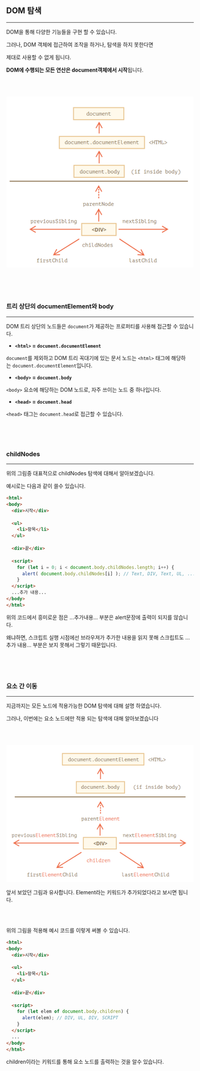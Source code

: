 ## DOM 탐색

---

DOM을 통해 다양한 기능들을 구현 할 수 있습니다.

그러나, DOM 객체에 접근하여 조작을 하거나, 탐색을 하지 못한다면

제대로 사용할 수 없게 됩니다.

**DOM에 수행되는 모든 연산은 document객체에서 시작**됩니다.

<br><br>

![DOM_search](../image/DOM_search.png)

<br><br><br>

### 트리 상단의 documentElement와 body

---

DOM 트리 상단의 노드들은 `document`가 제공하는 프로퍼티를 사용해 접근할 수 있습니다.

- **`<html>` = `document.documentElement`**

`document`를 제외하고 DOM 트리 꼭대기에 있는 문서 노드는 `<html>` 태그에 해당하는 `document.documentElement`입니다. 

- **`<body>` = `document.body`**

`<body>` 요소에 해당하는 DOM 노드로, 자주 쓰이는 노드 중 하나입니다.

- **`<head>` = `document.head`**

`<head>` 태그는 `document.head`로 접근할 수 있습니다.

<br><br><br>

### childNodes

---

위의 그림중 대표적으로 childNodes 탐색에 대해서 알아보겠습니다.

예시로는 다음과 같이 쓸수 있습니다.

```html
<html>
<body>
  <div>시작</div>

  <ul>
    <li>항목</li>
  </ul>

  <div>끝</div>

  <script>
    for (let i = 0; i < document.body.childNodes.length; i++) {
      alert( document.body.childNodes[i] ); // Text, DIV, Text, UL, ... , SCRIPT
    }
  </script>
  ...추가 내용...
</body>
</html>
```

위의 코드에서 흥미로운 점은 ...추가내용... 부분은 alert문장에 출력이 되지를 않습니다.

왜냐하면, 스크립트 실행 시점에선 브라우져가 추가한 내용을 읽지 못해 스크립트도 ...추가 내용... 부분은 보지 못해서 그렇기 때문입니다.

<br><br><br>

### 요소 간 이동

---

지금까지는 모든 노드에 적용가능한 DOM 탐색에 대해 설명 하였습니다.

그러나, 이번에는 요소 노드에만 적용 되는 탐색에 대해 알아보겠습니다

<br><br>

![DOM_search_element](../image/DOM_search_element.png)

앞서 보았던 그림과 유사합니다. Element라는 키워드가 추가되었다라고 보시면 됩니다.

<br><br>

위의 그림을 적용해 예시 코드를 이렇게 써볼 수 있습니다.

```html
<html>
<body>
  <div>시작</div>

  <ul>
    <li>항목</li>
  </ul>

  <div>끝</div>

  <script>
    for (let elem of document.body.children) {
      alert(elem); // DIV, UL, DIV, SCRIPT
    }
  </script>
  ...
</body>
</html>
```

children이라는 키워드를 통해 요소 노드를 출력하는 것을 알수 있습니다.